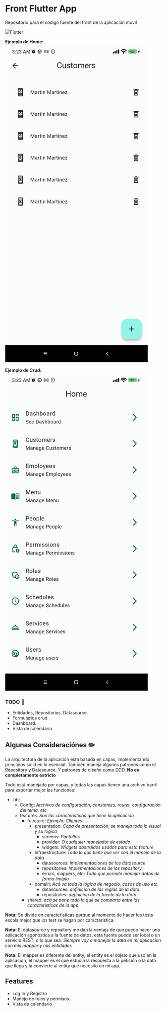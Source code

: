 
# Front Flutter App

Repositorio para el codigo fuente del front de la aplicación movil

![Flutter](https://img.shields.io/badge/Flutter-%2302569B.svg?style=for-the-badge&logo=Flutter&logoColor=white)

**Ejemplo de Home:**
![Vista home](./assets/ej1.jpg)

**Ejemplo de Crud:**
![Vista crud](./assets/ej2.jpg)


### TODO 📃
- Entidades, Repositorios, Datasource.
- Formularios crud.
- Dashboard.
- Vista de calendario.

## Algunas Consideraciónes ✏️

La arquitectura de la aplicación está basada en capas, implementando principios solid en lo esencial. También maneja algunos patrones como el Repository y Datasource. Y patrones de diseño como DDD. **No es completamente estricto**

Todo está manejado por capas, y todas las capas tienen una archivo barril para exportar mejor las funciones:

- Lib:
    - Config: _Archivos de configuración, constantes, router, configuración del tema, etc._
    - features: _Son las caracteristicas que tiene la aplicación_
        - fueature: _Ejemplo: Clientes_
            - presentation: _Capa de presentación, se maneja todo lo visual y su lógica_
                - screens: _Pantallas_
                - provider: _O cualquier manejador de estado_
                - widgets: _Widgets abstraidos usados para esta feature_
            - infraestructure: _Todo lo que tiene que ver con el manejo de la data_
                - datasources: _Implementaciones de los datasource_
                - repositories: _Implementaciones de los repository_
                - errors, mappers, etc: _Todo que permite manejar datos de forma limipia_
            - domain: _Acá va toda la lógica de negocio, casos de uso etc._
                - datasources: _definicion de las reglas de la data_
                - repositories: _definicion de la fuente de la data_
        - shared: _acá se pone todo lo que se comparta entre las caracteristicas de la app_

**Nota:** Se divide en caracteristicas porque al momento de hacer los tests escala mejor que los test se hagan por caracteristica.

**Nota:** El datasource y repository me dan la ventaja de que puedo hacer una aplicación agonostica a la fuente de datos, esta fuente puede ser local o un servicio REST, o lo que sea. _Siempre voy a manejar la data en mi aplicacion con mis mapper y mis entidades_

**Nota:** El mapper es diferente del entity, el entity es el objeto que uso en la aplicacion, el mapper es el que estudia la respuesta a la petición o la data que llega y la convierte al entity que necesito en mi app.
## Features

- Log In y Registro
- Manejo de roles y permisos.
- Vista de calendario

